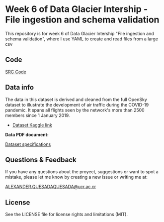 # Week 6 of Data Glacier Intership - File ingestion and schema validation

This repository is for week 6 of Data Glacier Intership "File ingestion and schema validation", where I use YAML to create and read files from a large csv

## Code

[SRC Code](src/Week_6.ipynb)


## Data info

The data in this dataset is derived and cleaned from the full OpenSky dataset to illustrate the development of air traffic during the COVID-19 pandemic. It spans all flights seen by the network's more than 2500 members since 1 January 2019.

* [Dataset Kaggle link](https://www.kaggle.com/datasets/ishadss/covid19-period-airtraffic-dataset)

**Data PDF document:**

[Dataset specifications](data_doc/Data_Intake_Report.pdf)

## Questions & Feedback

If you have any questions about the proyect, suggestions or want to spot a mistake, please let me know by creating a new issue or writing me at:

<ALEXANDER.QUESADAQUESADA@ucr.ac.cr>

## License

See the LICENSE file for license rights and limitations (MIT).
